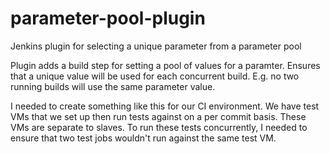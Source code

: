 # parameter-pool-plugin
Jenkins plugin for selecting a unique parameter from a parameter pool

Plugin adds a build step for setting a pool of values for a paramter.
Ensures that a unique value will be used for each concurrent build.
E.g. no two running builds will use the same parameter value.

I needed to create something like this for our CI environment.
We have test VMs that we set up then run tests against on a per commit basis.
These VMs are separate to slaves.
To run these tests concurrently, I needed to ensure that two test jobs wouldn't run against the same test VM.
